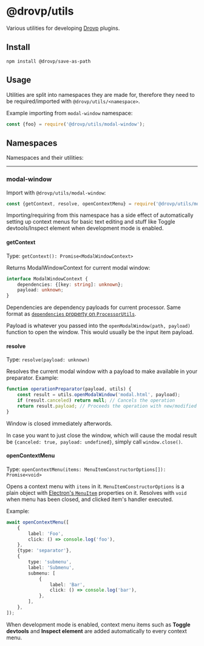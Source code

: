 # @drovp/utils

Various utilities for developing [Drovp](https://drovp.app) plugins.

## Install

```
npm install @drovp/save-as-path
```

## Usage

Utilities are split into namespaces they are made for, therefore they need to be required/imported with `@drovp/utils/<namespace>`.

Example importing from `modal-window` namespace:

```js
const {foo} = require('@drovp/utils/modal-window');
```

## Namespaces

Namespaces and their utilities:

---

### modal-window

Import with `@drovp/utils/modal-window`:

```ts
const {getContext, resolve, openContextMenu} = require('@drovp/utils/modal-window');
```

Importing/requiring from this namespace has a side effect of automatically setting up context menus for basic text editing and stuff like Toggle devtools/Inspect element when development mode is enabled.

#### getContext

Type: `getContext(): Promise<ModalWindowContext>`

Returns ModalWindowContext for current modal window:

```ts
interface ModalWindowContext {
	dependencies: {[key: string]: unknown};
	payload: unknown;
}
```

Dependencies are dependency payloads for current processor. Same format as [`dependencies` property on `ProcessorUtils`](https://drovp.app/docs/processor#dependencies).

Payload is whatever you passed into the `openModalWindow(path, payload)` function to open the window. This would usually be the input item payload.

#### resolve

Type: `resolve(payload: unknown)`

Resolves the current modal window with a payload to make available in your preparator. Example:

```ts
function operationPreparator(payload, utils) {
	const result = utils.openModalWindow('modal.html', payload);
	if (result.canceled) return null; // Cancels the operation
	return result.payload; // Proceeds the operation with new/modified payload
}
```

Window is closed immediately afterwords.

In case you want to just close the window, which will cause the modal result be `{canceled: true, payload: undefined}`, simply call `window.close()`.

#### openContextMenu

Type: `openContextMenu(items: MenuItemConstructorOptions[]): Promise<void>`

Opens a context menu with `items` in it. `MenuItemConstructorOptions` is a plain object with [Electron's `MenuItem`](https://www.electronjs.org/docs/latest/api/menu-item) properties on it. Resolves with `void` when menu has been closed, and clicked item's handler executed.

Example:

```ts
await openContextMenu([
	{
		label: 'Foo',
		click: () => console.log('foo'),
	},
	{type: 'separator'},
	{
		type: 'submenu',
		label: 'Submenu',
		submenu: [
			{
				label: 'Bar',
				click: () => console.log('bar'),
			},
		],
	},
]);
```

When development mode is enabled, context menu items such as **Toggle devtools** and **Inspect element** are added automatically to every context menu.
